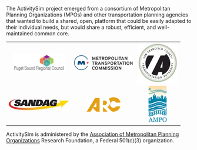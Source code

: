 The ActivitySim project emerged from a consortium of Metropolitan Planning Organizations (MPOs) and other transportation planning agencies that wanted to build a shared, open, platform that could be easily adapted to their individual needs, but would share a robust, efficient, and well-maintained common core.

<div align="center">
  <table>
    <tr>
      <td align="center"><a href="http://www.psrc.org" rel="PSRC"><img src="psrc.png"/></a></td>
      <td align="center"><a href="https://mtc.ca.gov" rel="MTC"><img src="mtc.png"/></a></td>
      <td align="center"><a href="http://www.sfcta.org" rel="SFCTA"><img src="sfcta.png"/></a></td>
    </tr>
    <tr>
      <td align="center"><a href="http://www.sandag.org" rel="SANDAG"><img src="sandag.jpg"/></a></td>
      <td align="center"><a href="https://atlantaregional.org" rel="ARC"><img src="arc.png"/></a></td> 
      <td align="center"><a href="http://www.ampo.org" rel="AMPO"><img src="ampo.png"/></a></td>
    </tr>
  </table>
</div>

ActivitySim is administered by the [Association of Metropolitan Planning Organizations](http://www.ampo.org) Research Foundation, a Federal 501(c)(3) organization.